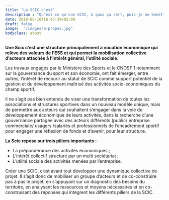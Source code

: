 ```yaml
---
title: "La SCIC c'est"
description : "Qu'est ce qu'une SCIC, à quoi ça sert, puis-je ne bénéficier ?"
date: 2018-06-10T16:43:39+02:00
draft: false
image:  "/images/a-propos.jpg"
bodyclass: about
---
```

**Une Scic c’est une structure principalement à vocation économique qui relève des valeurs de
l’ESS et qui permet la mobilisation collective d’acteurs attachés à l’intérêt général, l’utilité
sociale.**

Les travaux engagés par le Ministère des Sports et le CNOSF 1 notamment sur la gouvernance
du sport et son économie, ont fait émerger, entre autres, l’intérêt de recourir au statut de
SCIC comme support potentiel de la gestion et du développement maîtrisé des activités
socio-économiques du champ sportif.

Il ne s’agit pas bien entendu de viser une transformation de toutes les associations et
structures sportives dans un nouveau modèle unique, mais de permettre aux acteurs qui
souhaitent s’engager dans la voie du développement économique de leurs activités, dans la
recherche d’une gouvernance partagée avec des acteurs différents (public/ entreprise
commerciale/ usagers /salariés et professionnels de l’encadrement sportif pour engager une
réflexion de fonds et d’avenir, pour leur structure.

**La Scic repose sur trois piliers importants :**

- La prépondérance des activités économiques ;
- L’intérêt collectif structuré par un multi sociétariat ;
- L’utilité sociale des activités menées par l’entreprise.

Créer une SCIC, c’est avant tout développer une dynamique collective de projet. Il s’agit
donc de mobiliser un groupe d’acteurs et de co-construire pas à pas le projet, en s’appuyant
sur un diagnostic des besoins du territoire, en analysant les ressources et moyens
nécessaires et en co-construisant des réponses qui intègrent les différents piliers de la SCIC.